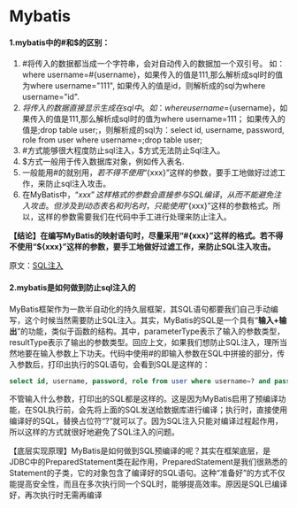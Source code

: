 # Mybatis



#### **1.mybatis中的#和$的区别：**

1. #将传入的数据都当成一个字符串，会对自动传入的数据加一个双引号。
   如：where username=#{username}，如果传入的值是111,那么解析成sql时的值为where username="111", 如果传入的值是id，则解析成的sql为where username="id".　
2. $将传入的数据直接显示生成在sql中。
   如：where username=${username}，如果传入的值是111,那么解析成sql时的值为where username=111；
   如果传入的值是;drop table user;，则解析成的sql为：select id, username, password, role from user where username=;drop table user;
3. #方式能够很大程度防止sql注入，$方式无法防止Sql注入。
4. $方式一般用于传入数据库对象，例如传入表名.
5. 一般能用#的就别用$，若不得不使用“${xxx}”这样的参数，要手工地做好过滤工作，来防止sql注入攻击。
6. 在MyBatis中，“${xxx}”这样格式的参数会直接参与SQL编译，从而不能避免注入攻击。但涉及到动态表名和列名时，只能使用“${xxx}”这样的参数格式。所以，这样的参数需要我们在代码中手工进行处理来防止注入。

**【结论】在编写MyBatis的映射语句时，尽量采用“#{xxx}”这样的格式。若不得不使用“${xxx}”这样的参数，要手工地做好过滤工作，来防止SQL注入攻击。**

原文：[SQL注入](https://www.cnblogs.com/myseries/p/10821372.html)



#### 2.mybatis是如何做到防止sql注入的

MyBatis框架作为一款半自动化的持久层框架，其SQL语句都要我们自己手动编写，这个时候当然需要防止SQL注入。其实，MyBatis的SQL是一个具有“**输入+输出**”的功能，类似于函数的结构。其中，parameterType表示了输入的参数类型，resultType表示了输出的参数类型。回应上文，如果我们想防止SQL注入，理所当然地要在输入参数上下功夫。代码中使用#的即输入参数在SQL中拼接的部分，传入参数后，打印出执行的SQL语句，会看到SQL是这样的：

```SQL
select id, username, password, role from user where username=? and password=?
```

不管输入什么参数，打印出的SQL都是这样的。这是因为MyBatis启用了预编译功能，在SQL执行前，会先将上面的SQL发送给数据库进行编译；执行时，直接使用编译好的SQL，替换占位符“?”就可以了。因为SQL注入只能对编译过程起作用，所以这样的方式就很好地避免了SQL注入的问题。

【底层实现原理】MyBatis是如何做到SQL预编译的呢？其实在框架底层，是JDBC中的PreparedStatement类在起作用，PreparedStatement是我们很熟悉的Statement的子类，它的对象包含了编译好的SQL语句。这种“准备好”的方式不仅能提高安全性，而且在多次执行同一个SQL时，能够提高效率。原因是SQL已编译好，再次执行时无需再编译